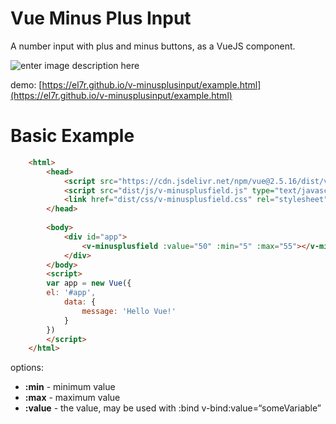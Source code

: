 
# Vue Minus Plus Input
A number input with plus and minus buttons, as a VueJS component.

![enter image description here](https://raw.githubusercontent.com/el7r/v-minusplusinput/master/media/demo.jpg)

demo:  [https://el7r.github.io/v-minusplusinput/example.html](https://el7r.github.io/v-minusplusinput/example.html)


# Basic Example
```html
    <html>
        <head>
            <script src="https://cdn.jsdelivr.net/npm/vue@2.5.16/dist/vue.js"></script>
            <script src="dist/js/v-minusplusfield.js" type="text/javascript"></script>
            <link href="dist/css/v-minusplusfield.css" rel="stylesheet" />
        </head>
    
        <body>
            <div id="app">
                <v-minusplusfield :value="50" :min="5" :max="55"></v-minusplusfield>
            </div>
        </body>
        <script>
        var app = new Vue({
        el: '#app',
            data: {
                message: 'Hello Vue!'
            }
        })
        </script>
    </html>
```

options:
 - **:min** - minimum value
 - **:max** - maximum value
 - **:value** - the value, may be used with :bind v-bind:value=“someVariable”
